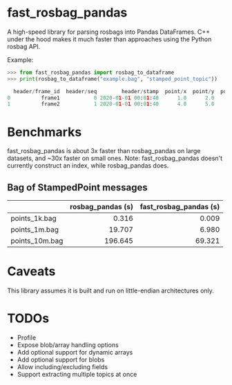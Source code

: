 # fast_rosbag_pandas

A high-speed library for parsing rosbags into Pandas DataFrames. C++ under the hood makes it much faster than approaches using the Python rosbag API.

Example:
```py
>>> from fast_rosbag_pandas import rosbag_to_dataframe
>>> print(rosbag_to_dataframe("example.bag", "stamped_point_topic"))

  header/frame_id  header/seq        header/stamp  point/x  point/y  point/z
0          frame1           0 2020-01-01 00:01:40      1.0      2.0      3.0
1          frame2           1 2020-01-01 00:01:40      4.0      5.0      6.0
```

# Benchmarks

fast_rosbag_pandas is about 3x faster than rosbag_pandas on large datasets, and ~30x faster on small ones.
Note: fast_rosbag_pandas doesn't currently construct an index, while rosbag_pandas does.

## Bag of StampedPoint messages
|                |   rosbag_pandas (s)   |fast_rosbag_pandas (s)|
|:---------------|----------------------:|---------------------:|
| points_1k.bag  |              0.316    |           0.009      |
| points_1m.bag  |             19.707    |           6.980      |
| points_10m.bag |            196.645    |          69.321      |


# Caveats
This library assumes it is built and run on little-endian architectures only.

# TODOs
* Profile
* Expose blob/array handling options
* Add optional support for dynamic arrays 
* Add optional support for blobs
* Allow including/excluding fields
* Support extracting multiple topics at once